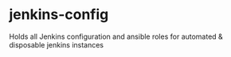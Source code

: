 # jenkins-config
Holds all Jenkins configuration and ansible roles for automated &amp; disposable jenkins instances
